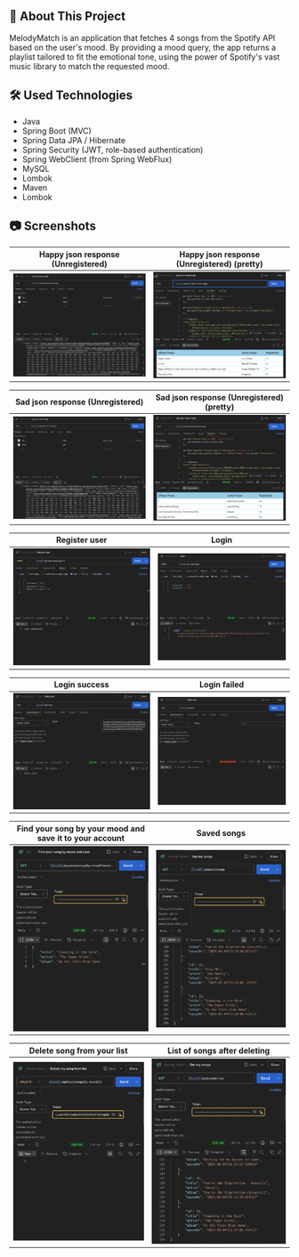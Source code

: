 ## :bookmark_tabs: About This Project

MelodyMatch is an application that fetches 4 songs from the Spotify API based on the user's mood. By providing a mood query, the app returns a playlist tailored to fit the emotional tone, using the power of Spotify's vast music library to match the requested mood.

## :hammer_and_wrench: Used Technologies

* Java
* Spring Boot (MVC)
* Spring Data JPA / Hibernate
* Spring Security (JWT, role-based authentication)
* Spring WebClient (from Spring WebFlux)
* MySQL
* Lombok
* Maven
* Lombok

## :camera: Screenshots

Happy json response (Unregistered)     |  Happy json response (Unregistered) (pretty)
:------------------------:|:-------------------------:
![Happy json response (Unregistered)](src/main/resources/static/images/json_response_happy_from_spotify_api.png)  |  ![Happy json response (Unregistered) (pretty)](src/main/resources/static/images/json_response_happy_from_spotify_api_pretty.png)

Sad json response (Unregistered)     |  Sad json response (Unregistered) (pretty)
:------------------------:|:-------------------------:
![Sad json response (Unregistered)](src/main/resources/static/images/json_response_sad_from_spotify_api.png)  |  ![Sad json response (Unregistered) (pretty)](src/main/resources/static/images/json_response_sad_from_spotify_api_pretty.png)

Register user      |  Login
:------------------------:|:-------------------------:
![Register user](src/main/resources/static/images/register.png)  |  ![Login](src/main/resources/static/images/login.png)

Login success      |  Login failed
:------------------------:|:-------------------------:
![Login success](src/main/resources/static/images/success_login.png)  |  ![Login failed](src/main/resources/static/images/failed_login.png)

Find your song by your mood and save it to your account      |  Saved songs
:------------------------:|:-------------------------:
![Find and save song](src/main/resources/static/images/find_song_by_your_mood_and_save_it_on_your_account.png)  |  ![My saved songs](src/main/resources/static/images/my_saved_songs.png)

Delete song from your list      |  List of songs after deleting
:------------------------:|:-------------------------:
![Delete song](src/main/resources/static/images/delete_song_from_my_list.png)  |  ![List after deleting](src/main/resources/static/images/my_songs_after_deleting.png)

